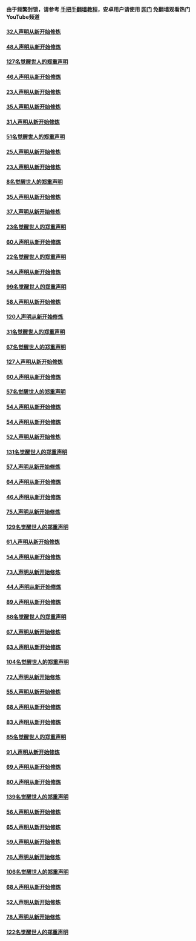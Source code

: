 #### 由于频繁封锁，请参考 [手把手翻墙教程](https://github.com/gfw-breaker/guides/wiki/)，安卓用户请使用 [网门](https://github.com/gfw-breaker/nogfw/blob/master/dl.md?t=02250100) 免翻墙观看热门YouTube频道 

#### [32人声明从新开始修炼](../pages/91/421225.md?t=02250100) 

#### [48人声明从新开始修炼](../pages/91/421202.md?t=02250100) 

#### [127名觉醒世人的郑重声明](../pages/91/421224.md?t=02250100) 

#### [46人声明从新开始修炼](../pages/91/421203.md?t=02250100) 

#### [23人声明从新开始修炼](../pages/91/421138.md?t=02250100) 

#### [35人声明从新开始修炼](../pages/91/421122.md?t=02250100) 

#### [31人声明从新开始修炼](../pages/91/421081.md?t=02250100) 

#### [51名觉醒世人的郑重声明](../pages/91/421080.md?t=02250100) 

#### [25人声明从新开始修炼](../pages/91/421020.md?t=02250100) 

#### [23人声明从新开始修炼](../pages/91/420884.md?t=02250100) 

#### [8名觉醒世人的郑重声明](../pages/91/420883.md?t=02250100) 

#### [35人声明从新开始修炼](../pages/91/420809.md?t=02250100) 

#### [37人声明从新开始修炼](../pages/91/420766.md?t=02250100) 

#### [23名觉醒世人的郑重声明](../pages/91/420765.md?t=02250100) 

#### [60人声明从新开始修炼](../pages/91/420727.md?t=02250100) 

#### [22名觉醒世人的郑重声明](../pages/91/420726.md?t=02250100) 

#### [54人声明从新开始修炼](../pages/91/420529.md?t=02250100) 

#### [99名觉醒世人的郑重声明](../pages/91/420528.md?t=02250100) 

#### [58人声明从新开始修炼](../pages/91/420198.md?t=02250100) 

#### [120人声明从新开始修炼](../pages/91/420141.md?t=02250100) 

#### [31名觉醒世人的郑重声明](../pages/91/420197.md?t=02250100) 

#### [67名觉醒世人的郑重声明](../pages/91/420140.md?t=02250100) 

#### [127人声明从新开始修炼](../pages/91/420082.md?t=02250100) 

#### [60人声明从新开始修炼](../pages/91/420081.md?t=02250100) 

#### [57名觉醒世人的郑重声明](../pages/91/420080.md?t=02250100) 

#### [54人声明从新开始修炼](../pages/91/419533.md?t=02250100) 

#### [54人声明从新开始修炼](../pages/91/419532.md?t=02250100) 

#### [52人声明从新开始修炼](../pages/91/419531.md?t=02250100) 

#### [131名觉醒世人的郑重声明](../pages/91/419530.md?t=02250100) 

#### [57人声明从新开始修炼](../pages/91/419430.md?t=02250100) 

#### [64人声明从新开始修炼](../pages/91/419429.md?t=02250100) 

#### [46人声明从新开始修炼](../pages/91/419428.md?t=02250100) 

#### [75人声明从新开始修炼](../pages/91/419427.md?t=02250100) 

#### [129名觉醒世人的郑重声明](../pages/91/419426.md?t=02250100) 

#### [61人声明从新开始修炼](../pages/91/419198.md?t=02250100) 

#### [54人声明从新开始修炼](../pages/91/419197.md?t=02250100) 

#### [73人声明从新开始修炼](../pages/91/419196.md?t=02250100) 

#### [44人声明从新开始修炼](../pages/91/419075.md?t=02250100) 

#### [89人声明从新开始修炼](../pages/91/419074.md?t=02250100) 

#### [88名觉醒世人的郑重声明](../pages/91/419195.md?t=02250100) 

#### [67人声明从新开始修炼](../pages/91/419073.md?t=02250100) 

#### [63人声明从新开始修炼](../pages/91/419072.md?t=02250100) 

#### [104名觉醒世人的郑重声明](../pages/91/419071.md?t=02250100) 

#### [72人声明从新开始修炼](../pages/91/418902.md?t=02250100) 

#### [55人声明从新开始修炼](../pages/91/418901.md?t=02250100) 

#### [68人声明从新开始修炼](../pages/91/418900.md?t=02250100) 

#### [83人声明从新开始修炼](../pages/91/418757.md?t=02250100) 

#### [85名觉醒世人的郑重声明](../pages/91/418899.md?t=02250100) 

#### [91人声明从新开始修炼](../pages/91/418756.md?t=02250100) 

#### [69人声明从新开始修炼](../pages/91/418755.md?t=02250100) 

#### [80人声明从新开始修炼](../pages/91/418754.md?t=02250100) 

#### [139名觉醒世人的郑重声明](../pages/91/418753.md?t=02250100) 

#### [56人声明从新开始修炼](../pages/91/418594.md?t=02250100) 

#### [65人声明从新开始修炼](../pages/91/418593.md?t=02250100) 

#### [59人声明从新开始修炼](../pages/91/418592.md?t=02250100) 

#### [76人声明从新开始修炼](../pages/91/418431.md?t=02250100) 

#### [106名觉醒世人的郑重声明](../pages/91/418591.md?t=02250100) 

#### [68人声明从新开始修炼](../pages/91/418430.md?t=02250100) 

#### [52人声明从新开始修炼](../pages/91/418429.md?t=02250100) 

#### [78人声明从新开始修炼](../pages/91/418428.md?t=02250100) 

#### [122名觉醒世人的郑重声明](../pages/91/418427.md?t=02250100) 

